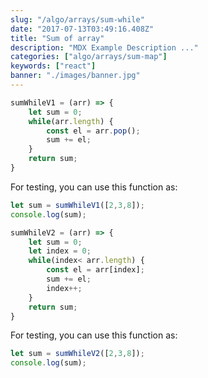 ```yaml
---
slug: "/algo/arrays/sum-while"
date: "2017-07-13T03:49:16.408Z"
title: "Sum of array"
description: "MDX Example Description ..."
categories: ["algo/arrays/sum-map"]
keywords: ["react"]
banner: "./images/banner.jpg"
---
```



```javascript
sumWhileV1 = (arr) => {
	let sum = 0;
	while(arr.length) {
		const el = arr.pop();
		sum += el; 
	}
	return sum;
}
```

For testing, you can use this function as:

```javascript
let sum = sumWhileV1([2,3,8]);
console.log(sum);
```


```javascript
sumWhileV2 = (arr) => {
	let sum = 0;
	let index = 0;
	while(index< arr.length) {
		const el = arr[index];
		sum += el; 
		index++;
	}
	return sum;
}
```

For testing, you can use this function as:

```javascript
let sum = sumWhileV2([2,3,8]);
console.log(sum);
```

